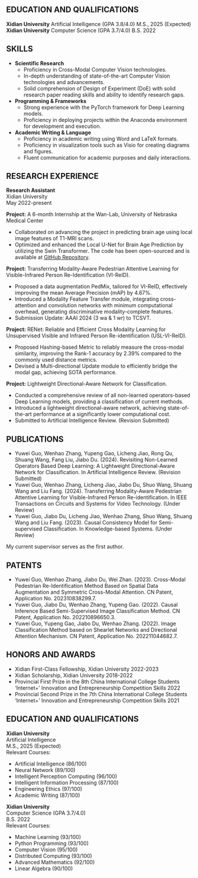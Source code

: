 ## EDUCATION AND QUALIFICATIONS

**Xidian University**    Artificial Intelligence (GPA 3.8/4.0)    M.S., 2025 (Expected)  
**Xidian University**    Computer Science        (GPA 3.7/4.0)    B.S. 2022  


## SKILLS
- **Scientific Research**
  - Proficiency in Cross-Modal Computer Vision technologies.
  - In-depth understanding of state-of-the-art Computer Vision technologies and advancements.
  - Solid comprehension of Design of Experiment (DoE) with solid research paper reading skills and ability to identify research gaps.
- **Programming & Frameworks**
  - Strong experience with the PyTorch framework for Deep Learning models.
  - Proficiency in deploying projects within the Anaconda environment for development and execution.
- **Academic Writing & Language**
  - Proficiency in academic writing using Word and LaTeX formats.
  - Proficiency in visualization tools such as Visio for creating diagrams and figures.
  - Fluent communication for academic purposes and daily interactions.

## RESEARCH EXPERIENCE
**Research Assistant**  
Xidian University  
May 2022-present

**Project:** A 6-month Internship at the Wan-Lab, University of Nebraska Medical Center
- Collaborated on advancing the project in predicting brain age using local image features of T1-MRI scans.
- Optimized and enhanced the Local U-Net for Brain Age Prediction by utilizing the Swin Transformer. The code has been open-sourced and is available at [GitHub Repository](https://github.com/wan-mlab/Swin-U-NET).

**Project:** Transferring Modality-Aware Pedestrian Attentive Learning for Visible-Infrared Person Re-Identification (VI-ReID).
- Proposed a data augmentation PedMix, tailored for VI-ReID, effectively improving the mean Average Precision (mAP) by 4.67%.
- Introduced a Modality Feature Transfer module, integrating cross-attention and convolution networks with minimum computational overhead, generating discriminative modality-complete features.
- Submission Update: AAAI 2024 (3 wa & 1 wr) to TCSVT.

**Project:** RENet: Reliable and Efficient Cross Modality Learning for Unsupervised Visible and Infrared Person Re-identification (USL-VI-ReID).
- Proposed Hashing-based Metric to reliably measure the cross-modal similarity, improving the Rank-1 accuracy by 2.39% compared to the commonly used distance metrics.
- Devised a Multi-directional Update module to efficiently bridge the modal gap, achieving SOTA performance.

**Project:** Lightweight Directional-Aware Network for Classification.
- Conducted a comprehensive review of all non-learned operators-based Deep Learning models, providing a classification of current methods.
- Introduced a lightweight directional-aware network, achieving state-of-the-art performance at a significantly lower computational cost.
- Submitted to Artificial Intelligence Review. (Revision Submitted)

## PUBLICATIONS
- Yuwei Guo, Wenhao Zhang, Yupeng Gao, Licheng Jiao, Rong Qu, Shuang Wang, Fang Liu, Jiabo Du. (2024). Revisiting Non-Learned Operators Based Deep Learning: A Lightweight Directional-Aware Network for Classification. In Artificial Intelligence Review. (Revision Submitted)
- Yuwei Guo, Wenhao Zhang, Licheng Jiao, Jiabo Du, Shuo Wang, Shuang Wang and Liu Fang. (2024). Transferring Modality-Aware Pedestrian Attentive Learning for Visible-Infrared Person Re-identification. In IEEE Transactions on Circuits and Systems for Video Technology. (Under Review)
- Yuwei Guo, Jiabo Du, Licheng Jiao, Wenhao Zhang, Shuo Wang, Shuang Wang and Liu Fang. (2023). Causal Consistency Model for Semi-supervised Classification. In Knowledge-based Systems. (Under Review)

My current supervisor serves as the first author.

## PATENTS
- Yuwei Guo, Wenhao Zhang, Jiabo Du, Wei Zhan. (2023). Cross-Modal Pedestrian Re-Identification Method Based on Spatial Data Augmentation and Symmetric Cross-Modal Attention. CN Patent, Application No. 202310838299.7.
- Yuwei Guo, Jiabo Du, Wenhao Zhang, Yupeng Gao. (2022). Causal Inference Based Semi-Supervised Image Classification Method. CN Patent, Application No. 202210896650.3.
- Yuwei Guo, Yupeng Gao, Jiabo Du, Wenhao Zhang. (2022). Image Classification Method based on Shearlet Networks and Directional Attention Mechanism. CN Patent, Application No. 202211044682.7.

## HONORS AND AWARDS
- Xidian First-Class Fellowship, Xidian University 2022-2023
- Xidian Scholarship, Xidian University 2018-2022
- Provincial First Prize in the 8th China International College Students ‘Internet+’ Innovation and Entrepreneurship Competition Skills 2022
- Provincial Second Prize in the 7th China International College Students ‘Internet+’ Innovation and Entrepreneurship Competition Skills 2021

## EDUCATION AND QUALIFICATIONS
**Xidian University**  
Artificial Intelligence  
M.S., 2025 (Expected)  
Relevant Courses:  
- Artificial Intelligence (86/100)
- Neural Network (89/100)
- Intelligent Perception Computing (96/100)
- Intelligent Information Processing (87/100)
- Engineering Ethics (97/100)
- Academic Writing (87/100)

**Xidian University**  
Computer Science (GPA 3.7/4.0)  
B.S. 2022  
Relevant Courses:  
- Machine Learning (93/100)
- Python Programming (93/100)
- Computer Vision (95/100)
- Distributed Computing (93/100)
- Advanced Mathematics (92/100)
- Linear Algebra (90/100)
